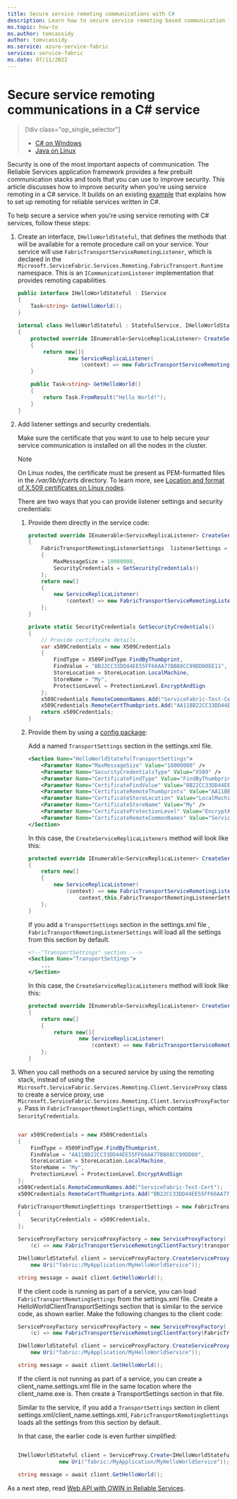 ```yaml
---
title: Secure service remoting communications with C#
description: Learn how to secure service remoting based communication for C# reliable services that are running in an Azure Service Fabric cluster.
ms.topic: how-to
ms.author: tomcassidy
author: tomvcassidy
ms.service: azure-service-fabric
services: service-fabric
ms.date: 07/11/2022
---
```


# Secure service remoting communications in a C# service
> [!div class="op_single_selector"]
> * [C# on Windows](service-fabric-reliable-services-secure-communication.md)
> * [Java on Linux](service-fabric-reliable-services-secure-communication-java.md)
>
>

Security is one of the most important aspects of communication. The Reliable Services application framework provides a few prebuilt communication stacks and tools that you can use to improve security. This article discusses how to improve security when you're using service remoting in a C# service. It builds on an existing [example](service-fabric-reliable-services-communication-remoting.md) that explains how to set up remoting for reliable services written in C#. 

To help secure a service when you're using service remoting with C# services, follow these steps:

1. Create an interface, `IHelloWorldStateful`, that defines the methods that will be available for a remote procedure call on your service. Your service will use `FabricTransportServiceRemotingListener`, which is declared in the `Microsoft.ServiceFabric.Services.Remoting.FabricTransport.Runtime` namespace. This is an `ICommunicationListener` implementation that provides remoting capabilities.

    ```csharp
    public interface IHelloWorldStateful : IService
    {
        Task<string> GetHelloWorld();
    }

    internal class HelloWorldStateful : StatefulService, IHelloWorldStateful
    {
        protected override IEnumerable<ServiceReplicaListener> CreateServiceReplicaListeners()
        {
            return new[]{
                    new ServiceReplicaListener(
                        (context) => new FabricTransportServiceRemotingListener(context,this))};
        }

        public Task<string> GetHelloWorld()
        {
            return Task.FromResult("Hello World!");
        }
    }
    ```
2. Add listener settings and security credentials.

    Make sure the certificate that you want to use to help secure your service communication is installed on all the nodes in the cluster. 
    
    > [!NOTE]
    > On Linux nodes, the certificate must be present as PEM-formatted files in the */var/lib/sfcerts* directory. To learn more, see [Location and format of X.509 certificates on Linux nodes](./service-fabric-configure-certificates-linux.md#location-and-format-of-x509-certificates-on-linux-nodes). 

    There are two ways that you can provide listener settings and security credentials:

   1. Provide them directly in the service code:

       ```csharp
       protected override IEnumerable<ServiceReplicaListener> CreateServiceReplicaListeners()
       {
           FabricTransportRemotingListenerSettings  listenerSettings = new FabricTransportRemotingListenerSettings
           {
               MaxMessageSize = 10000000,
               SecurityCredentials = GetSecurityCredentials()
           };
           return new[]
           {
               new ServiceReplicaListener(
                   (context) => new FabricTransportServiceRemotingListener(context,this,listenerSettings))
           };
       }

       private static SecurityCredentials GetSecurityCredentials()
       {
           // Provide certificate details.
           var x509Credentials = new X509Credentials
           {
               FindType = X509FindType.FindByThumbprint,
               FindValue = "BB22CC33DD44EE55FF66AA77BB88CC99DD00EE11",
               StoreLocation = StoreLocation.LocalMachine,
               StoreName = "My",
               ProtectionLevel = ProtectionLevel.EncryptAndSign
           };
           x509Credentials.RemoteCommonNames.Add("ServiceFabric-Test-Cert");
           x509Credentials.RemoteCertThumbprints.Add("AA11BB22CC33DD44EE55FF66AA77BB88CC99DD00");
           return x509Credentials;
       }
       ```
   2. Provide them by using a [config package](service-fabric-application-and-service-manifests.md):

       Add a named `TransportSettings` section in the settings.xml file.

       ```xml
       <Section Name="HelloWorldStatefulTransportSettings">
           <Parameter Name="MaxMessageSize" Value="10000000" />
           <Parameter Name="SecurityCredentialsType" Value="X509" />
           <Parameter Name="CertificateFindType" Value="FindByThumbprint" />
           <Parameter Name="CertificateFindValue" Value="BB22CC33DD44EE55FF66AA77BB88CC99DD00EE11" />
	       <Parameter Name="CertificateRemoteThumbprints" Value="AA11BB22CC33DD44EE55FF66AA77BB88CC99DD00" />
           <Parameter Name="CertificateStoreLocation" Value="LocalMachine" />
           <Parameter Name="CertificateStoreName" Value="My" />
           <Parameter Name="CertificateProtectionLevel" Value="EncryptAndSign" />
           <Parameter Name="CertificateRemoteCommonNames" Value="ServiceFabric-Test-Cert" />
       </Section>
       ```

       In this case, the `CreateServiceReplicaListeners` method will look like this:

       ```csharp
       protected override IEnumerable<ServiceReplicaListener> CreateServiceReplicaListeners()
       {
           return new[]
           {
               new ServiceReplicaListener(
                   (context) => new FabricTransportServiceRemotingListener(
                       context,this,FabricTransportRemotingListenerSettings .LoadFrom("HelloWorldStatefulTransportSettings")))
           };
       }
       ```

        If you add a `TransportSettings` section in the settings.xml file , `FabricTransportRemotingListenerSettings` will load all the settings from this section by default.

        ```xml
        <!--"TransportSettings" section .-->
        <Section Name="TransportSettings">
            ...
        </Section>
        ```
        In this case, the `CreateServiceReplicaListeners` method will look like this:

        ```csharp
        protected override IEnumerable<ServiceReplicaListener> CreateServiceReplicaListeners()
        {
            return new[]
            {
                return new[]{
                        new ServiceReplicaListener(
                            (context) => new FabricTransportServiceRemotingListener(context,this))};
            };
        }
        ```
3. When you call methods on a secured service by using the remoting stack, instead of using the `Microsoft.ServiceFabric.Services.Remoting.Client.ServiceProxy` class to create a service proxy, use `Microsoft.ServiceFabric.Services.Remoting.Client.ServiceProxyFactory`. Pass in `FabricTransportRemotingSettings`, which contains `SecurityCredentials`.

    ```csharp

    var x509Credentials = new X509Credentials
    {
        FindType = X509FindType.FindByThumbprint,
        FindValue = "AA11BB22CC33DD44EE55FF66AA77BB88CC99DD00",
        StoreLocation = StoreLocation.LocalMachine,
        StoreName = "My",
        ProtectionLevel = ProtectionLevel.EncryptAndSign
    };
    x509Credentials.RemoteCommonNames.Add("ServiceFabric-Test-Cert");
    x509Credentials.RemoteCertThumbprints.Add("BB22CC33DD44EE55FF66AA77BB88CC99DD00EE11");

    FabricTransportRemotingSettings transportSettings = new FabricTransportRemotingSettings
    {
        SecurityCredentials = x509Credentials,
    };

    ServiceProxyFactory serviceProxyFactory = new ServiceProxyFactory(
        (c) => new FabricTransportServiceRemotingClientFactory(transportSettings));

    IHelloWorldStateful client = serviceProxyFactory.CreateServiceProxy<IHelloWorldStateful>(
        new Uri("fabric:/MyApplication/MyHelloWorldService"));

    string message = await client.GetHelloWorld();

    ```

    If the client code is running as part of a service, you can load `FabricTransportRemotingSettings` from the settings.xml file. Create a HelloWorldClientTransportSettings section that is similar to the service code, as shown earlier. Make the following changes to the client code:

    ```csharp
    ServiceProxyFactory serviceProxyFactory = new ServiceProxyFactory(
        (c) => new FabricTransportServiceRemotingClientFactory(FabricTransportRemotingSettings.LoadFrom("HelloWorldClientTransportSettings")));

    IHelloWorldStateful client = serviceProxyFactory.CreateServiceProxy<IHelloWorldStateful>(
        new Uri("fabric:/MyApplication/MyHelloWorldService"));

    string message = await client.GetHelloWorld();

    ```

    If the client is not running as part of a service, you can create a client_name.settings.xml file in the same location where the client_name.exe is. Then create a TransportSettings section in that file.

    Similar to the service, if you add a `TransportSettings` section in client settings.xml/client_name.settings.xml, `FabricTransportRemotingSettings` loads all the settings from this section by default.

    In that case, the earlier code is even further simplified:  

    ```csharp

    IHelloWorldStateful client = ServiceProxy.Create<IHelloWorldStateful>(
                 new Uri("fabric:/MyApplication/MyHelloWorldService"));

    string message = await client.GetHelloWorld();

    ```


As a next step, read [Web API with OWIN in Reliable Services](./service-fabric-reliable-services-communication-aspnetcore.md).

